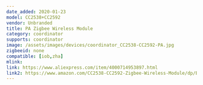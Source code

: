 ```yaml
---
date_added: 2020-01-23
model: CC2538+CC2592
vendor: Unbranded
title: PA Zigbee Wireless Module
category: coordinator
supports: coordinator
image: /assets/images/devices/coordinator_CC2538-CC2592-PA.jpg
zigbeeid: none
compatible: [iob,zha]
mlink: 
link: https://www.aliexpress.com/item/4000714953897.html
link2: https://www.amazon.com/CC2538-CC2592-Zigbee-Wireless-Module/dp/B06XPTR2ZY
---
```

